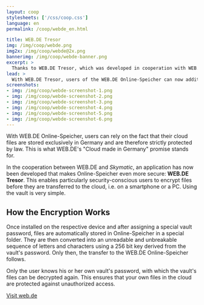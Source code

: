 ```yaml
---
layout: coop
stylesheets: ['/css/coop.css']
language: en
permalink: /coop/webde_en.html

title: WEB.DE Tresor
img: /img/coop/webde.png
img2x: /img/coop/webde@2x.png
bannerimg: /img/coop/webde-banner.png
excerpt: >
  Thanks to WEB.DE Tresor, which was developed in cooperation with WEB.DE, users of the WEB.DE Online-Speicher can now additionally protect particularly sensitive cloud files themselves: Simply encrypt them via the Windows application or via the app and then transfer them securely into the cloud.
lead: >
  With WEB.DE Tresor, users of the WEB.DE Online-Speicher can now additionally protect particularly sensitive cloud files themselves: Simply encrypt them via the Windows application or via the app and then transfer them securely into the cloud.
screenshots:
- img: /img/coop/webde-screenshot-1.png
- img: /img/coop/webde-screenshot-2.png
- img: /img/coop/webde-screenshot-3.png
- img: /img/coop/webde-screenshot-4.png
- img: /img/coop/webde-screenshot-5.png
- img: /img/coop/webde-screenshot-6.png
---
```

With WEB.DE Online-Speicher, users can rely on the fact that their cloud files are stored exclusively in Germany and are therefore strictly protected by law. This is what WEB.DE's "Cloud made in Germany" promise stands for.

In the cooperation between WEB.DE and _Skymatic_, an application has now been developed that makes Online-Speicher even more secure: **WEB.DE Tresor**. This enables particularly security-conscious users to encrypt files before they are transferred to the cloud, i.e. on a smartphone or a PC. Using the vault is very simple.

## How the Encryption Works
Once installed on the respective device and after assigning a special vault password, files are automatically stored in Online-Speicher in a special folder. They are then converted into an unreadable and unbreakable sequence of letters and characters using a 256 bit key derived from the vault's password. Only then, the transfer to the WEB.DE Online-Speicher follows.

Only the user knows his or her own vault's password, with which the vault's files can be decrypted again. This ensures that your own files in the cloud are protected against unauthorized access.

<a class="btn btn-primary" href="https://produkte.web.de/online-speicher/cloud-verschluesselung/" target="_blank"><span class="glyphicon glyphicon-link"></span> Visit web.de</a>
